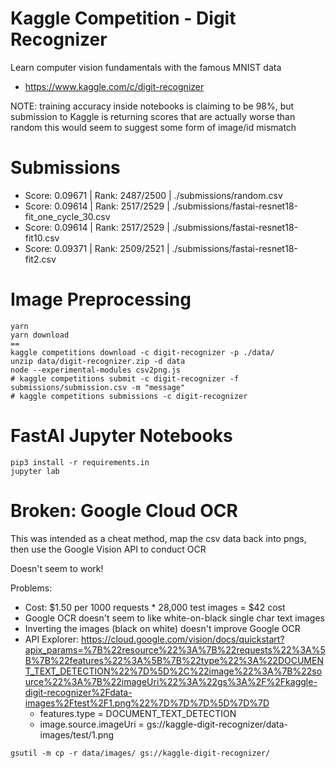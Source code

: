 # Kaggle Competition - Digit Recognizer

Learn computer vision fundamentals with the famous MNIST data
- https://www.kaggle.com/c/digit-recognizer

NOTE: training accuracy inside notebooks is claiming to be 98%, 
but submission to Kaggle is returning scores that are actually worse than random
this would seem to suggest some form of image/id mismatch

# Submissions
- Score: 0.09671 | Rank: 2487/2500 | ./submissions/random.csv
- Score: 0.09614 | Rank: 2517/2529 | ./submissions/fastai-resnet18-fit_one_cycle_30.csv
- Score: 0.09614 | Rank: 2517/2529 | ./submissions/fastai-resnet18-fit10.csv
- Score: 0.09371 | Rank: 2509/2521 | ./submissions/fastai-resnet18-fit2.csv


# Image Preprocessing 
```
yarn
yarn download
==
kaggle competitions download -c digit-recognizer -p ./data/
unzip data/digit-recognizer.zip -d data
node --experimental-modules csv2png.js
# kaggle competitions submit -c digit-recognizer -f submissions/submission.csv -m "message"
# kaggle competitions submissions -c digit-recognizer
```

# FastAI Jupyter Notebooks
```
pip3 install -r requirements.in
jupyter lab 
``` 


# Broken: Google Cloud OCR

This was intended as a cheat method, map the csv data back into pngs, then use the Google Vision API to conduct OCR

Doesn't seem to work!

Problems:
- Cost: $1.50 per 1000 requests * 28,000 test images = $42 cost
- Google OCR doesn't seem to like white-on-black single char text images
- Inverting the images (black on white) doesn't improve Google OCR  
- API Explorer: 
  https://cloud.google.com/vision/docs/quickstart?apix_params=%7B%22resource%22%3A%7B%22requests%22%3A%5B%7B%22features%22%3A%5B%7B%22type%22%3A%22DOCUMENT_TEXT_DETECTION%22%7D%5D%2C%22image%22%3A%7B%22source%22%3A%7B%22imageUri%22%3A%22gs%3A%2F%2Fkaggle-digit-recognizer%2Fdata-images%2Ftest%2F1.png%22%7D%7D%7D%5D%7D%7D
  - features.type = DOCUMENT_TEXT_DETECTION
  - image.source.imageUri = gs://kaggle-digit-recognizer/data-images/test/1.png


```
gsutil -m cp -r data/images/ gs://kaggle-digit-recognizer/
```

